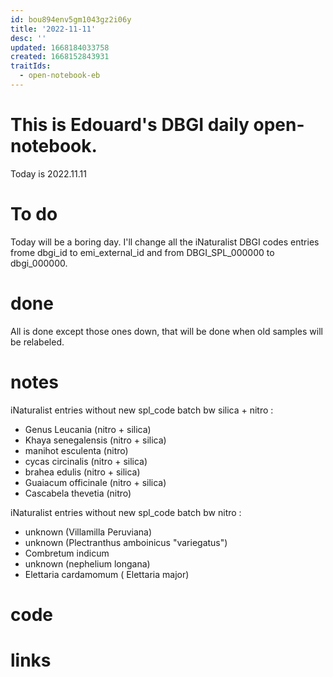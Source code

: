 ```yaml
---
id: bou894env5gm1043gz2i06y
title: '2022-11-11'
desc: ''
updated: 1668184033758
created: 1668152843931
traitIds:
  - open-notebook-eb
---
```


# This is Edouard's DBGI daily open-notebook.

Today is 2022.11.11

# To do

Today will be a boring day. I'll change all the iNaturalist DBGI codes entries frome dbgi_id to emi_external_id and from DBGI_SPL_000000 to dbgi_000000.

# done
All is done except those ones down, that will be done when old samples will be relabeled.
# notes

iNaturalist entries without new spl_code batch bw silica + nitro :
- Genus Leucania (nitro + silica)
- Khaya senegalensis (nitro + silica)
- manihot esculenta (nitro)
- cycas circinalis (nitro + silica)
- brahea edulis (nitro + silica)
- Guaiacum officinale (nitro + silica)
- Cascabela thevetia (nitro)

iNaturalist entries without new spl_code batch bw nitro :
- unknown (Villamilla Peruviana)
- unknown (Plectranthus amboinicus "variegatus")
- Combretum indicum
- unknown (nephelium longana)
- Elettaria cardamomum ( Elettaria major)

# code

# links